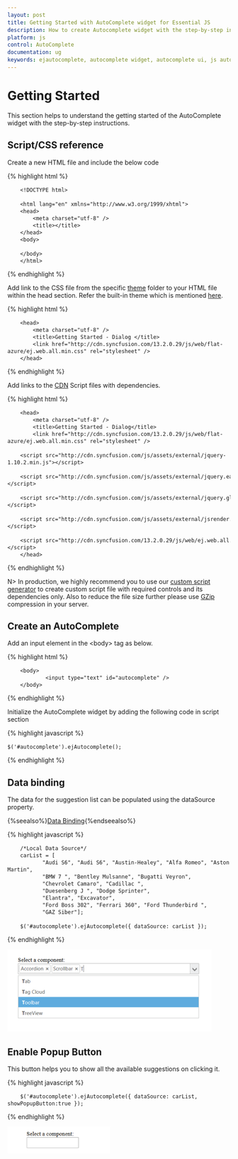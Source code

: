 ```yaml
---
layout: post
title: Getting Started with AutoComplete widget for Essential JS
description: How to create Autocomplete widget with the step-by-step instructions.
platform: js
control: AutoComplete
documentation: ug
keywords: ejautocomplete, autocomplete widget, autocomplete ui, js autocomplete, jquery autocomplete, web autocomplete, ej autocomplete, essential javascript autocomplete,
---
```


# Getting Started

This section helps to understand the getting started of the AutoComplete widget with the step-by-step instructions.

## Script/CSS reference

Create a new HTML file and include the below code

{% highlight html %}
        
        <!DOCTYPE html>
        
        <html lang="en" xmlns="http://www.w3.org/1999/xhtml">
        <head>
            <meta charset="utf-8" />
            <title></title>
        </head>
        <body>
        
        </body>
        </html>


{% endhighlight %}



Add link to the CSS file from the specific [theme](http://helpjs.syncfusion.com/js/theming-in-essential-javascript-components) folder to your HTML file within the head section. Refer the built-in theme which is mentioned [here](http://helpjs.syncfusion.com/js/theming-in-essential-javascript-components). 

{% highlight html %}
        
        <head>
            <meta charset="utf-8" />
            <title>Getting Started - Dialog </title>
            <link href="http://cdn.syncfusion.com/13.2.0.29/js/web/flat-azure/ej.web.all.min.css" rel="stylesheet" />
        </head>


{% endhighlight %}



Add links to the [CDN](http://helpjs.syncfusion.com/js/cdn) Script files with dependencies.

{% highlight html %}

        <head>
            <meta charset="utf-8" />
            <title>Getting Started - Dialog</title>
            <link href="http://cdn.syncfusion.com/13.2.0.29/js/web/flat-azure/ej.web.all.min.css" rel="stylesheet" />
            <script src="http://cdn.syncfusion.com/js/assets/external/jquery-1.10.2.min.js"></script>
            <script src="http://cdn.syncfusion.com/js/assets/external/jquery.easing.1.3.min.js"></script>
            <script src="http://cdn.syncfusion.com/js/assets/external/jquery.globalize.min.js"></script>
            <script src="http://cdn.syncfusion.com/js/assets/external/jsrender.min.js"></script>
            <script src="http://cdn.syncfusion.com/13.2.0.29/js/web/ej.web.all.min.js"></script>
        </head>


{% endhighlight %}



N> In production, we highly recommend you to use our [custom script generator](http://helpjs.syncfusion.com/js/include-only-the-needed-widgets) to create custom script file with required controls and its dependencies only. Also to reduce the file size further please use [GZip](https://developers.google.com/web/fundamentals/performance/optimizing-content-efficiency/optimize-encoding-and-transfer?hl=en) compression in your server.



## Create an AutoComplete

Add an input element in the &lt;body&gt; tag as below.



{% highlight html %}

        
        <body>
                <input type="text" id="autocomplete" />
        </body>


{% endhighlight %}



Initialize the AutoComplete widget by adding the following code in script section

{% highlight javascript %}


    $('#autocomplete').ejAutocomplete();



{% endhighlight %}



## Data binding

The data for the suggestion list can be populated using the dataSource property. 

{%seealso%}[Data Binding](http://help.syncfusion.com/js/autocomplete/data-binding){%endseealso%}


{% highlight javascript %}


        /*Local Data Source*/
        carList = [
               "Audi S6", "Audi S6", "Austin-Healey", "Alfa Romeo", "Aston Martin",
               "BMW 7 ", "Bentley Mulsanne", "Bugatti Veyron",
               "Chevrolet Camaro", "Cadillac ",
               "Duesenberg J ", "Dodge Sprinter",
               "Elantra", "Excavator",
               "Ford Boss 302", "Ferrari 360", "Ford Thunderbird ",
               "GAZ Siber"];

        $('#autocomplete').ejAutocomplete({ dataSource: carList });


{% endhighlight %}

![Autocomplete-GettingStarted](getting-started_images\getting-started_img1.png)



## Enable Popup Button

This button helps you to show all the available suggestions on clicking it.

{% highlight javascript %}

        
        $('#autocomplete').ejAutocomplete({ dataSource: carList, showPopupButton:true });
        


{% endhighlight %}

![Autocomplete-PopupButton](getting-started_images\getting-started_img2.png)

